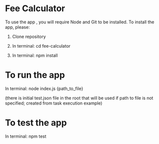 # Fee Calculator
To use the app , you will require Node and Git to be installed. To install the app, please:

1. Clone repository

2. In terminal: cd fee-calculator

3. In terminal: npm install

# To run the app

In terminal: node index.js {path_to_file} 

(there is initial test.json file in the root that will be used if path to file is not specified; created from task execution example)

# To test the app

In terminal: npm test
